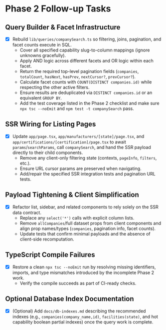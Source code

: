 # Phase 2 Follow-up Tasks

## Query Builder & Facet Infrastructure
- [x] Rebuild `lib/queries/companySearch.ts` so filtering, joins, pagination, and facet counts execute in SQL.
  - Cover all specified capability slug-to-column mappings (ignore unknowns gracefully).
  - Apply AND logic across different facets and OR logic within each facet.
  - Return the required top-level pagination fields (`companies`, `totalCount`, `hasNext`, `hasPrev`, `nextCursor?`, `prevCursor?`).
  - Calculate facet counts with `COUNT(DISTINCT companies.id)` while respecting the other active filters.
  - Ensure results are deduplicated via `DISTINCT companies.id` or an equivalent `GROUP BY`.
  - Add the test coverage listed in the Phase 2 checklist and make sure `npx tsc --noEmit` and `npm test -t companySearch` pass.

## SSR Wiring for Listing Pages
- [x] Update `app/page.tsx`, `app/manufacturers/[state]/page.tsx`, and `app/certifications/[certification]/page.tsx` to await `params`/`searchParams`, call `companySearch`, and hand the SSR payload directly to their child components.
  - Remove any client-only filtering state (contexts, `pageInfo`, `filters`, etc.).
  - Ensure URL cursor params are preserved when navigating.
  - Add/repair the specified SSR integration tests and pagination URL tests.

## Payload Tightening & Client Simplification
- [x] Refactor list, sidebar, and related components to rely solely on the SSR data contract.
  - Replace any `select('*')` calls with explicit column lists.
  - Remove `allCompanies`/full dataset props from client components and align prop names/types (`companies`, pagination info, facet counts).
  - Update tests that confirm minimal payloads and the absence of client-side recomputation.

## TypeScript Compile Failures
- [x] Restore a clean `npx tsc --noEmit` run by resolving missing identifiers, imports, and type mismatches introduced by the incomplete Phase 2 work.
  - Verify the compile succeeds as part of CI-ready checks.

## Optional Database Index Documentation
- [x] (Optional) Add `docs/db-indexes.md` describing the recommended indexes (e.g., `companies(company_name,id)`, `facilities(state)`, and hot capability boolean partial indexes) once the query work is complete.

